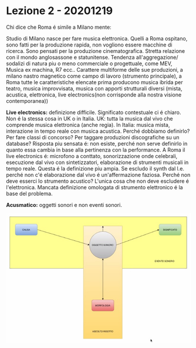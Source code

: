 # Lezione 2 - 20201219

Chi dice che Roma é simile a Milano mente:

Studio di Milano nasce per fare musica elettronica. Quelli a Roma ospitano, sono fatti per la produzione rapida, non vogliono essere macchine di ricerca. Sono pensati per la produzione cinematografica. Stretta relazione con il mondo anglosassone e statunitense. Tendenza all'aggregazione/ sodalizi di natura piu o meno commerciale o progettuale, come MEV, Musica ex machina, R7 ecc.. Carattere multiforme delle sue produzioni, a milano nastro magnetico come campo di lavoro (strumento principale), a Roma tutte le caratteristiche elencate prima producono musica ibrida per teatro, musica improvvisata, musica con apporti strutturali diversi (mista, acustica, elettronica, live electronics(non corrisponde alla nostra visione contemporanea))

**Live electronics:** definizione difficile. Significato contestuale ci é chiaro. Non é la stessa cosa in UK o in Italia. UK: tutta la musica dal vivo che comprende musica elettronica (anche regia). In Italia: musica mista, interazione in tempo reale con musica acustica. Perché dobbiamo definirlo? Per fare classi di concorso? Per taggare produzioni discografiche su un database? Risposta piu sensata é: non esiste, perché non serve definirlo in quanto essa cambia in base alla pertinenza con la performance. A Roma il live electronics é: microfono a conttato, sonorizzazione onde celebrali, esecuzione dal vivo con sintetizzatori, elaborazione di strumenti musicali in tempo reale. Questa é la definizione piu ampia. Se escludo il synth dal l.e. perché non c'é elaborazione dal vivo é un'affermazione faziosa. Perché non deve esserci lo strumento acustico? L'unica cosa che non deve escludere é l'elettronica. Mancata definizione omologata di strumento elettronico é la base del problema.

**Acusmatico:** oggetti sonori e non eventi sonori.

<img src="https://github.com/Velitch/BN_Musica_Elettronica/blob/main/IIBN/CODM-05-storia-IIBN/20201219/oggetto_evento.jpg" width="1000">





